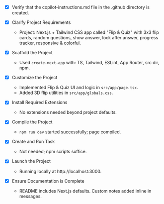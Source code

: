 <!-- Use this file to provide workspace-specific custom instructions to Copilot. For more details, visit https://code.visualstudio.com/docs/copilot/copilot-customization#_use-a-githubcopilotinstructionsmd-file -->
- [x] Verify that the copilot-instructions.md file in the .github directory is created.

- [x] Clarify Project Requirements
	- Project: Next.js + Tailwind CSS app called "Flip & Quiz" with 3x3 flip cards, random questions, show answer, lock after answer, progress tracker, responsive & colorful.

- [x] Scaffold the Project
	- Used `create-next-app` with: TS, Tailwind, ESLint, App Router, src dir, npm.

- [x] Customize the Project
	- Implemented Flip & Quiz UI and logic in `src/app/page.tsx`.
	- Added 3D flip utilities in `src/app/globals.css`.

- [x] Install Required Extensions
	- No extensions needed beyond project defaults.

- [x] Compile the Project
	- `npm run dev` started successfully; page compiled.

- [x] Create and Run Task
	- Not needed; npm scripts suffice.

- [x] Launch the Project
	- Running locally at http://localhost:3000.

- [x] Ensure Documentation is Complete
	- README includes Next.js defaults. Custom notes added inline in messages.
